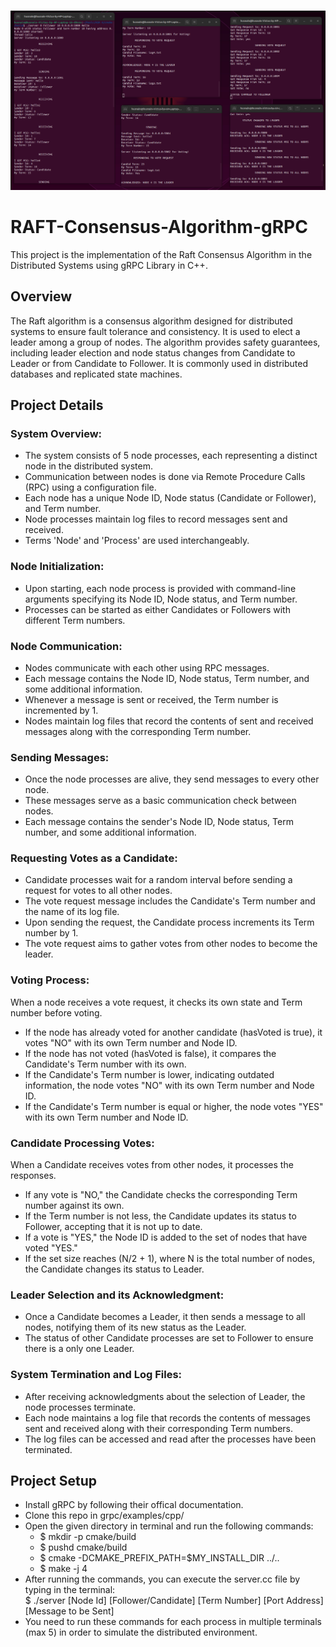 ###

<p align="center">
  <img src="https://github.com/HusnainZee/RAFT-Consensus-Algorithm-gRPC/blob/main/Visualization.png" alt="RAFT Visualization" /> 
</p>

# RAFT-Consensus-Algorithm-gRPC
This project is the implementation of the Raft Consensus Algorithm in the Distributed Systems using gRPC Library in C++.

## Overview
The Raft algorithm is a consensus algorithm designed for distributed systems to ensure fault tolerance and consistency. It is used to elect a leader among a group of nodes. The algorithm provides safety guarantees, including leader election and node status changes from Candidate to Leader or from Candidate to Follower. It is commonly used in distributed databases and replicated state machines.

## Project Details
### System Overview:

- The system consists of 5 node processes, each representing a distinct node in the distributed system.
- Communication between nodes is done via Remote Procedure Calls (RPC) using a configuration file.
- Each node has a unique Node ID, Node status (Candidate or Follower), and Term number.
- Node processes maintain log files to record messages sent and received.
- Terms 'Node' and 'Process' are used interchangeably.

### Node Initialization:

- Upon starting, each node process is provided with command-line arguments specifying its Node ID, Node status, and Term number.
- Processes can be started as either Candidates or Followers with different Term numbers.

### Node Communication:

- Nodes communicate with each other using RPC messages.
- Each message contains the Node ID, Node status, Term number, and some additional information.
- Whenever a message is sent or received, the Term number is incremented by 1.
- Nodes maintain log files that record the contents of sent and received messages along with the corresponding Term number.

### Sending Messages:

- Once the node processes are alive, they send messages to every other node.
- These messages serve as a basic communication check between nodes.
- Each message contains the sender's Node ID, Node status, Term number, and some additional information.

### Requesting Votes as a Candidate:

- Candidate processes wait for a random interval before sending a request for votes to all other nodes.
- The vote request message includes the Candidate's Term number and the name of its log file.
- Upon sending the request, the Candidate process increments its Term number by 1.
- The vote request aims to gather votes from other nodes to become the leader.
 
### Voting Process:

When a node receives a vote request, it checks its own state and Term number before voting.
- If the node has already voted for another candidate (hasVoted is true), it votes "NO" with its own Term number and Node ID.
- If the node has not voted (hasVoted is false), it compares the Candidate's Term number with its own.
- If the Candidate's Term number is lower, indicating outdated information, the node votes "NO" with its own Term number and Node ID.
- If the Candidate's Term number is equal or higher, the node votes "YES" with its own Term number and Node ID.

### Candidate Processing Votes:

When a Candidate receives votes from other nodes, it processes the responses.
- If any vote is "NO," the Candidate checks the corresponding Term number against its own.
- If the Term number is not less, the Candidate updates its status to Follower, accepting that it is not up to date.
- If a vote is "YES," the Node ID is added to the set of nodes that have voted "YES."
- If the set size reaches (N/2 + 1), where N is the total number of nodes, the Candidate changes its status to Leader.


### Leader Selection and its Acknowledgment:

- Once a Candidate becomes a Leader, it then sends a message to all nodes, notifying them of its new status as the Leader.
- The status of other Candidate processes are set to Follower to ensure there is a only one Leader.

### System Termination and Log Files:

- After receiving acknowledgments about the selection of Leader, the node processes terminate.
- Each node maintains a log file that records the contents of messages sent and received along with their corresponding Term numbers.
- The log files can be accessed and read after the processes have been terminated.

## Project Setup
- Install gRPC by following their offical documentation.
- Clone this repo in grpc/examples/cpp/
- Open the given directory in terminal and run the following commands:
  - $ mkdir -p cmake/build
  - $ pushd cmake/build
  - $ cmake -DCMAKE_PREFIX_PATH=$MY_INSTALL_DIR ../..
  - $ make -j 4
- After running the commands, you can execute the server.cc file by typing in the terminal: </br>
$ ./server [Node Id] [Follower/Candidate] [Term Number] [Port Address] [Message to be Sent] 
- You need to run these commands for each process in multiple terminals (max 5) in order to simulate the distributed environment.


